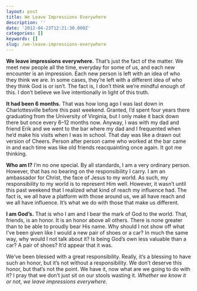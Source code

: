 ```yaml
---
layout: post
title: We Leave Impressions Everywhere
description: ''
date: '2012-04-23T12:21:30.000Z'
categories: []
keywords: []
slug: /we-leave-impressions-everywhere
---
```


**We leave impressions everywhere.** That’s just the fact of the matter. We meet new people all the time, everyday for some of us, and each new encounter is an impression. Each new person is left with an idea of who they think we are. In some cases, they’re left with a different idea of who they think God is or isn’t. The fact is, I don’t think we’re mindful enough of this. I don’t believe we live intentionally in light of this truth.

**It had been 6 months.** That was how long ago I was last down in Charlottesville before this past weekend. Granted, I’d spent four years there graduating from the University of Virginia, but I only make it back down there but once every 6–12 months now. Anyway, I was with my dad and friend Erik and we went to the bar where my dad and I frequented when he’d make his visits when I was in school. That day was like a drawn out version of Cheers. Person after person came who worked at the bar came in and each time was like old friends reacquainting once again. It got me thinking.

**Who am I?** I’m no one special. By all standards, I am a very ordinary person. However, that has no bearing on the responsibility I carry. I am an ambassador for Christ, the face of Jesus to my world. As such, my responsibility to my world is to represent Him well. However, it wasn’t until this past weekend that I realized what kind of reach my influence had. The fact is, we all have a platform with those around us, we all have reach and we all have influence. It’s what we do with those that make us different.

**I am God’s.** That is who I am and I bear the mark of God to the world. That, friends, is an honor. It is an honor above all others. There is none greater than to be able to proudly bear His name. Why should I not show off what I’ve been given like I would a new pair of shoes or a car? In much the same way, why would I not talk about it? Is being God’s own less valuable than a car? A pair of shoes? It’d appear that it was.

We’ve been blessed with a great responsibility. Really, it’s a blessing to have such an honor, but it’s not without a responsibility. We don’t deserve this honor, but that’s not the point. We have it, now what are we going to do with it? I pray that we don’t just sit on our stools wasting it. _Whether we know it or not, we leave impressions everywhere_.